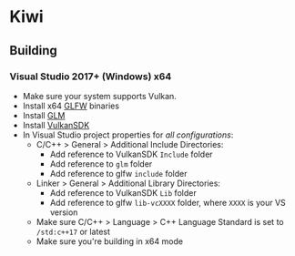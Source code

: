 # Kiwi

## Building
### Visual Studio 2017+ (Windows) x64

- Make sure your system supports Vulkan.
-  Install x64 [GLFW](https://www.glfw.org/download.html) binaries
- Install [GLM](https://github.com/g-truc/glm/releases)
- Install [VulkanSDK](https://vulkan.lunarg.com/)
- In Visual Studio project properties for *all configurations*:
  - C/C++ > General > Additional Include Directories:
    - Add reference to VulkanSDK `Include` folder
    - Add reference to `glm` folder
    - Add reference to glfw `include` folder
  - Linker > General > Additional Library Directories:
    - Add reference to VulkanSDK `Lib` folder
    - Add reference to glfw `lib-vcXXXX` folder, where `XXXX` is your VS version
  - Make sure C/C++ > Language > C++ Language Standard is set to `/std:c++17` or latest
  - Make sure you're building in x64 mode
